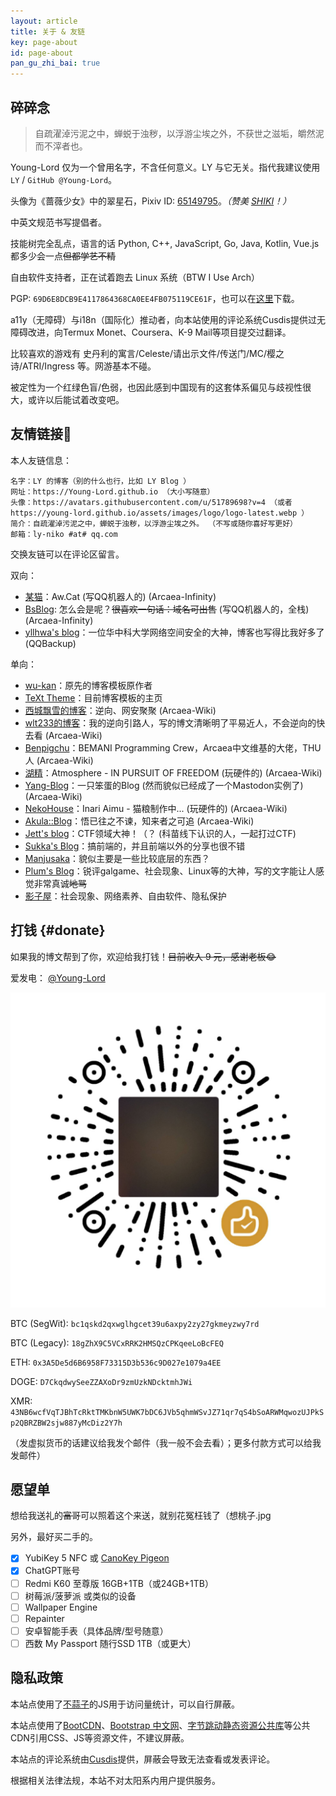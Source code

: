 ```yaml
---
layout: article
title: 关于 & 友链
key: page-about
id: page-about
pan_gu_zhi_bai: true
---
```


## 碎碎念

> 自疏濯淖污泥之中，蝉蜕于浊秽，以浮游尘埃之外，不获世之滋垢，皭然泥而不滓者也。

Young-Lord 仅为一个曾用名字，不含任何意义。LY 与它无关。指代我建议使用 `LY` / `GitHub @Young-Lord`。

头像为《蔷薇少女》中的翠星石，Pixiv ID: [65149795](https://www.pixiv.net/artworks/65149795)。*（赞美 [SHIKI](https://www.bilibili.com/video/BV1Bh411Y7gX)！）*

中英文规范书写提倡者。

技能树完全乱点，语言的话 Python, C++, JavaScript, Go, Java, Kotlin, Vue.js 都多少会一点<del>但都学艺不精</del>

自由软件支持者，正在试着跑去 Linux 系统（BTW I Use Arch）

PGP: `69D6E8DCB9E4117864368CA0EE4FB075119CE61F`，也可以在[这里](/pgp.asc)下载。

a11y（无障碍）与i18n（国际化）推动者，向本站使用的评论系统Cusdis提供过无障碍改进，向Termux Monet、Coursera、K-9 Mail等项目提交过翻译。

比较喜欢的游戏有 史丹利的寓言/Celeste/请出示文件/传送门/MC/樱之诗/ATRI/Ingress 等。网游基本不碰。

被定性为一个红绿色盲/色弱，也因此感到中国现有的这套体系偏见与歧视性很大，或许以后能试着改变吧。

## 友情链接🔗

本人友链信息：

```plain
名字：LY 的博客（别的什么也行，比如 LY Blog ）
网址：https://Young-Lord.github.io （大小写随意）
头像：https://avatars.githubusercontent.com/u/51789698?v=4 （或者 https://young-lord.github.io/assets/images/logo/logo-latest.webp ）
简介：自疏濯淖污泥之中，蝉蜕于浊秽，以浮游尘埃之外。 （不写或随你喜好写更好）
邮箱：ly-niko #at# qq.com
```

交换友链可以在评论区留言。

双向：

- [某猫](https://qmqaq.top)：Aw.Cat (写QQ机器人的) (Arcaea-Infinity)
- [BsBlog](https://blog.bsdayo.moe/): 怎么会是呢？<del>很喜欢一句话：域名可出售</del> (写QQ机器人的，全栈) (Arcaea-Infinity)
- [yllhwa's blog](https://blog.yllhwa.com/)：一位华中科大学网络空间安全的大神，博客也写得比我好多了 (QQBackup)

单向：

- [wu-kan](https://wu-kan.github.io)：原先的博客模板原作者
- [TeXt Theme](https://tianqi.name)：目前博客模板的主页
- [西城飘雪的博客](https://blog.hoshi.tech/)：逆向、网安聚聚 (Arcaea-Wiki)
- [wlt233的博客](https://tqlwsl.moe/index.php/)：我的逆向引路人，写的博文清晰明了平易近人，不会逆向的快去看 (Arcaea-Wiki)
- [Benpigchu](https://benpigchu.com/)：BEMANI Programming Crew，Arcaea中文维基的大佬，THU人 (Arcaea-Wiki)
- [湖精](https://blog.awa.moe)：Atmosphere - IN PURSUIT OF FREEDOM (玩硬件的) (Arcaea-Wiki)
- [Yang-Blog](https://bakayang.moe/)：一只笨蛋的Blog (然而貌似已经成了一个Mastodon实例了) (Arcaea-Wiki)
- [NekoHouse](https://blog.amu.moe/)：Inari Aimu - 猫粮制作中... (玩硬件的) (Arcaea-Wiki)
- [Akula::Blog](https://blog.akula.moe)：悟已往之不谏，知来者之可追 (Arcaea-Wiki)
- [Jett's blog](https://blog.jettchen.me/)：CTF领域大神！（？ (科苗线下认识的人，一起打过CTF)
- [Sukka's Blog](https://blog.skk.moe/)：搞前端的，并且前端以外的分享也很不错
- [Manjusaka](https://www.manjusaka.blog/)：貌似主要是一些比较底层的东西？
- [Plum's Blog](https://plumz.me/)：锐评galgame、社会现象、Linux等的大神，写的文字能让人感觉非常真诚<del>地骂</del>
- [影子屋](https://blog.bgme.me/)：社会现象、网络素养、自由软件、隐私保护

## 打钱 {#donate}

如果我的博文帮到了你，欢迎给我打钱！<del>目前收入 9 元，感谢老板😂</del>

爱发电： [@Young-Lord](https://afdian.com/a/Young-Lord)

![微信赞赏码](/assets/images/donate/wechat.png)

BTC (SegWit): `bc1qskd2qxwglhgcet39u6axpy2zy27gkmeyzwy7rd`

BTC (Legacy): `18gZhX9C5VCxRRK2HMSQzCPKqeeLoBcFEQ`

ETH: `0x3A5De5d6B6958F73315D3b536c9D027e1079a4EE`

DOGE: `D7CkqdwySeeZZAXoDr9zmUzkNDcktmhJWi`

XMR: `43NB6wcfVqTJBhTcRktTMKbnW5UWK7bDC6JVb5qhmWSvJZ71qr7qS4bSoARWMqwozUJPkSp2QBRZBW2sjw887yMcDiz2Y7h`

（发虚拟货币的话建议给我发个邮件（我一般不会去看）；更多付款方式可以给我发邮件）

<!--
<script>
function storageAvailable(type) {
    var storage;
    try {
        storage = window[type];
        var x = '__storage_test__';
        storage.setItem(x, x);
        storage.removeItem(x);
        return true;
    }
    catch(e) {
        return e instanceof DOMException && (
            // everything except Firefox
            e.code === 22 ||
            // Firefox
            e.code === 1014 ||
            // test name field too, because code might not be present
            // everything except Firefox
            e.name === 'QuotaExceededError' ||
            // Firefox
            e.name === 'NS_ERROR_DOM_QUOTA_REACHED') &&
            // acknowledge QuotaExceededError only if there's something already stored
            (storage && storage.length !== 0);
    }
}

var ad_key = 'ad_enabled';
function ad_switch() {
	if(!storageAvailable('localStorage')) { alert("localStorage 不可用！"); return; }
	if(localStorage.getItem(ad_key) === null || localStorage.getItem(ad_key) === "0") { localStorage.setItem(ad_key, "1");document.getElementById("ad_switch").innerText = "（广告已开启，感谢支持~）"; }
	else { localStorage.setItem(ad_key, "0");document.getElementById("ad_switch").innerText = "（广告已关闭。）"; }
}
</script>

你也可以选择手动开启本站的 Google AdSense 广告！<a id="ad_switch" href="javascript:void(0)" onclick="ad_switch()">（点我切换广告开启状态）</a>
-->

## 愿望单

想给我送礼的<del>富哥</del>可以照着这个来送，就别花冤枉钱了（想桃子.jpg

另外，最好买二手的。

- [x] YubiKey 5 NFC 或 [CanoKey Pigeon](https://item.taobao.com/item.htm?id=664914723920)
- [x] ChatGPT账号
- [ ] Redmi K60 至尊版 16GB+1TB（或24GB+1TB）
- [ ] 树莓派/菠萝派 或类似的设备
- [ ] Wallpaper Engine
- [ ] Repainter
- [ ] 安卓智能手表（具体品牌/型号随意）
- [ ] 西数 My Passport 随行SSD 1TB（或更大）

## 隐私政策

本站点使用了[不蒜子](https://busuanzi.ibruce.info/)的JS用于访问量统计，可以自行屏蔽。

本站点使用了[BootCDN](https://www.bootcdn.cn/)、[Bootstrap 中文网](https://www.bootcss.com/)、[字节跳动静态资源公共库](https://cdn.bytedance.com/)等公共CDN引用CSS、JS等资源文件，不建议屏蔽。

本站点的评论系统由[Cusdis](https://cusdis.com)提供，屏蔽会导致无法查看或发表评论。

根据相关法律法规，本站不对太阳系内用户提供服务。
